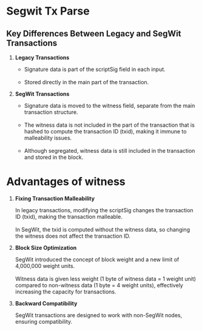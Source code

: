 # Segwit Tx Parse

## Key Differences Between Legacy and SegWit Transactions

1. **Legacy Transactions**

    - Signature data is part of the scriptSig field in each input.<br><br>
    - Stored directly in the main part of the transaction.
2. **SegWit Transactions**

    - Signature data is moved to the witness field, separate from the main transaction structure.<br><br>
    - The witness data is not included in the part of the transaction that is hashed to compute the transaction ID (txid), making it immune to malleability issues.<br><br>
   - Although segregated, witness data is still included in the transaction and stored in the block.

# Advantages of witness

1. **Fixing Transaction Malleability**

    In legacy transactions, modifying the scriptSig changes the transaction ID (txid), making the transaction malleable.<br><br>
    In SegWit, the txid is computed without the witness data, so changing the witness does not affect the transaction ID.
2. **Block Size Optimization**

    SegWit introduced the concept of block weight and a new limit of 4,000,000 weight units.<br><br>
    Witness data is given less weight (1 byte of witness data = 1 weight unit) compared to non-witness data (1 byte = 4 weight units), effectively increasing the capacity for transactions.

3. **Backward Compatibility**

    SegWit transactions are designed to work with non-SegWit nodes, ensuring compatibility.